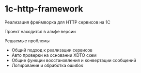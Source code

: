 # 1c-http-framework
Реализация фреймворка для HTTP сервисов на 1С

Проект находится в альфе версии

Решаемые проблемы
- Общий подход к реализации сервисов
- Авто проверки на основании XDTO схем
- Общие функции восстановления и конвертации сообщений
- Логирование и обработка ошибок

